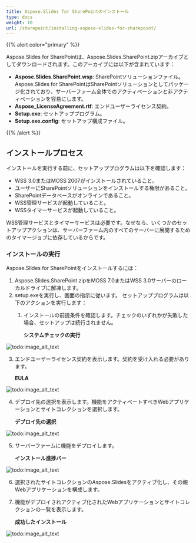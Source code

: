 ```yaml
---
title: Aspose.Slides for SharePointのインストール
type: docs
weight: 10
url: /sharepoint/installing-aspose-slides-for-sharepoint/
---
```


{{% alert color="primary" %}} 

Aspose.Slides for SharePointは、Aspose.Slides.SharePoint.zipアーカイブとしてダウンロードされます。このアーカイブには以下が含まれています：

- **Aspose.Slides.SharePoint.wsp**: SharePointソリューションファイル。Aspose.Slides for SharePointはSharePointソリューションとしてパッケージ化されており、サーバーファーム全体でのアクティベーションと非アクティベーションを容易にします。
- **Aspose_LicenseAgreement.rtf**: エンドユーザーライセンス契約。
- **Setup.exe**: セットアッププログラム。
- **Setup.exe.config**: セットアップ構成ファイル。

{{% /alert %}} 
## **インストールプロセス**
インストールを実行する前に、セットアッププログラムは以下を確認します：

- WSS 3.0またはMOSS 2007がインストールされていること。
- ユーザーにSharePointソリューションをインストールする権限があること。
- SharePointデータベースがオンラインであること。
- WSS管理サービスが起動していること。
- WSSタイマーサービスが起動していること。

WSS管理サービスとタイマーサービスは必要です。なぜなら、いくつかのセットアップアクションは、サーバーファーム内のすべてのサーバーに展開するためのタイマージョブに依存しているからです。 
### **インストールの実行**
Aspose.Slides for SharePointをインストールするには：

1. Aspose.Slides.SharePoint zipをMOSS 7.0またはWSS 3.0サーバーのローカルドライブに解凍します。
2. setup.exeを実行し、画面の指示に従います。
   セットアッププログラムは以下のアクションを実行します：
   1. インストールの前提条件を確認します。チェックのいずれかが失敗した場合、セットアップは続行されません。

      **システムチェックの実行** 

![todo:image_alt_text](installing-aspose-slides-for-sharepoint_1.png)




3. エンドユーザーライセンス契約を表示します。契約を受け入れる必要があります。

   **EULA** 

![todo:image_alt_text](installing-aspose-slides-for-sharepoint_2.png)




4. デプロイ先の選択を表示します。機能をアクティベートすべきWebアプリケーションとサイトコレクションを選択します。

   **デプロイ先の選択** 

![todo:image_alt_text](installing-aspose-slides-for-sharepoint_3.png)




5. サーバーファームに機能をデプロイします。

   **インストール進捗バー** 

![todo:image_alt_text](installing-aspose-slides-for-sharepoint_4.png)




6. 選択されたサイトコレクションのAspose.Slidesをアクティブ化し、その親Webアプリケーションを構成します。
7. 機能がデプロイされアクティブ化されたWebアプリケーションとサイトコレクションの一覧を表示します。

   **成功したインストール** 

![todo:image_alt_text](installing-aspose-slides-for-sharepoint_5.png)
```